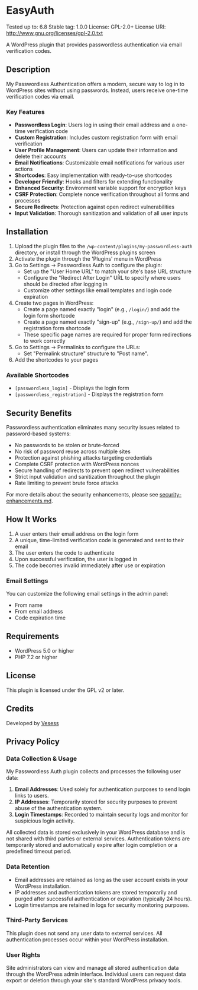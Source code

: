 # EasyAuth

Tested up to: 6.8
Stable tag: 1.0.0
License: GPL-2.0+
License URI: http://www.gnu.org/licenses/gpl-2.0.txt

A WordPress plugin that provides passwordless authentication via email verification codes.

## Description

My Passwordless Authentication offers a modern, secure way to log in to WordPress sites without using passwords. Instead, users receive one-time verification codes via email.

### Key Features

* **Passwordless Login**: Users log in using their email address and a one-time verification code
* **Custom Registration**: Includes custom registration form with email verification
* **User Profile Management**: Users can update their information and delete their accounts
* **Email Notifications**: Customizable email notifications for various user actions
* **Shortcodes**: Easy implementation with ready-to-use shortcodes
* **Developer Friendly**: Hooks and filters for extending functionality
* **Enhanced Security**: Environment variable support for encryption keys
* **CSRF Protection**: Complete nonce verification throughout all forms and processes
* **Secure Redirects**: Protection against open redirect vulnerabilities
* **Input Validation**: Thorough sanitization and validation of all user inputs

## Installation

1. Upload the plugin files to the `/wp-content/plugins/my-passwordless-auth` directory, or install through the WordPress plugins screen
2. Activate the plugin through the 'Plugins' menu in WordPress
3. Go to Settings → Passwordless Auth to configure the plugin:
   * Set up the "User Home URL" to match your site's base URL structure
   * Configure the "Redirect After Login" URL to specify where users should be directed after logging in
   * Customize other settings like email templates and login code expiration
4. Create two pages in WordPress:
   * Create a page named exactly "login" (e.g., `/login/`) and add the login form shortcode
   * Create a page named exactly "sign-up" (e.g., `/sign-up/`) and add the registration form shortcode
   * These specific page names are required for proper form redirections to work correctly
5. Go to Settings → Permalinks to configure the URLs:
   * Set "Permalink structure" structure to "Post name".
6. Add the shortcodes to your pages

### Available Shortcodes

* `[passwordless_login]` - Displays the login form
* `[passwordless_registration]` - Displays the registration form

## Security Benefits

Passwordless authentication eliminates many security issues related to password-based systems:

* No passwords to be stolen or brute-forced
* No risk of password reuse across multiple sites
* Protection against phishing attacks targeting credentials
* Complete CSRF protection with WordPress nonces
* Secure handling of redirects to prevent open redirect vulnerabilities
* Strict input validation and sanitization throughout the plugin
* Rate limiting to prevent brute force attacks

For more details about the security enhancements, please see [security-enhancements.md](security-enhancements.md).

## How It Works

1. A user enters their email address on the login form
2. A unique, time-limited verification code is generated and sent to their email
3. The user enters the code to authenticate
4. Upon successful verification, the user is logged in
5. The code becomes invalid immediately after use or expiration


### Email Settings

You can customize the following email settings in the admin panel:

* From name
* From email address
* Code expiration time


## Requirements

* WordPress 5.0 or higher
* PHP 7.2 or higher

## License

This plugin is licensed under the GPL v2 or later.

## Credits

Developed by [Vesess](https://www.vesess.com/)

## Privacy Policy

### Data Collection & Usage

My Passwordless Auth plugin collects and processes the following user data:

1. **Email Addresses**: Used solely for authentication purposes to send login links to users.
2. **IP Addresses**: Temporarily stored for security purposes to prevent abuse of the authentication system.
3. **Login Timestamps**: Recorded to maintain security logs and monitor for suspicious login activity.

All collected data is stored exclusively in your WordPress database and is not shared with third parties or external services. Authentication tokens are temporarily stored and automatically expire after login completion or a predefined timeout period.

### Data Retention

- Email addresses are retained as long as the user account exists in your WordPress installation.
- IP addresses and authentication tokens are stored temporarily and purged after successful authentication or expiration (typically 24 hours).
- Login timestamps are retained in logs for security monitoring purposes.

### Third-Party Services

This plugin does not send any user data to external services. All authentication processes occur within your WordPress installation.

### User Rights

Site administrators can view and manage all stored authentication data through the WordPress admin interface. Individual users can request data export or deletion through your site's standard WordPress privacy tools.
